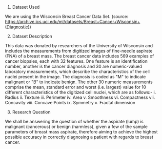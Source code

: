 1. Dataset Used

We are using the Wisconsin Breast Cancer Data Set.
(source: https://archive.ics.uci.edu/ml/datasets/Breast+Cancer+Wisconsin+(Diagnostic))

2. Dataset Description

This data was donated by researchers of the University of Wisconsin and includes the measurements
from digitized images of fine-needle aspirate (FNA) of a breast mass.
The breast cancer data includes 569 examples of cancer biopsies, each with 32 features. One feature
is an identification number, another is the cancer diagnosis and 30 are numeric-valued laboratory
measurements, which describe the characteristics of the cell nuclei present in the image. The
diagnosis is coded as "M" to indicate malignant or "B" to indicate benign.
The other 30 numeric measurements comprise the mean, standard error and worst (i.e. largest) value
for 10 different characteristics of the digitized cell nuclei, which are as follows:-
i. Radius
ii. Texture
iii. Perimeter
iv. Area
v. Smoothness
vi. Compactness
vii. Concavity
viii. Concave Points
ix. Symmetry
x. Fractal dimension

3. Research Question

We shall be answering the question of whether the aspirate (lump) is malignant (cancerous) or benign
(harmless), given a few of the sample parameters of breast mass aspirate, therefore aiming to achieve
the highest possible accuracy in correctly diagnosing a patient with regards to breast cancer.
